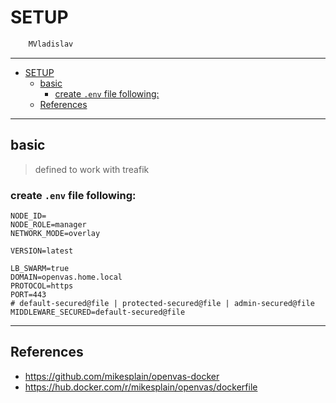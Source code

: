 # SETUP

```sh
    MVladislav
```

---

- [SETUP](#setup)
  - [basic](#basic)
    - [create `.env` file following:](#create-env-file-following)
  - [References](#references)

---

## basic

> defined to work with treafik

### create `.env` file following:

```env
NODE_ID=
NODE_ROLE=manager
NETWORK_MODE=overlay

VERSION=latest

LB_SWARM=true
DOMAIN=openvas.home.local
PROTOCOL=https
PORT=443
# default-secured@file | protected-secured@file | admin-secured@file
MIDDLEWARE_SECURED=default-secured@file
```

---

## References

- <https://github.com/mikesplain/openvas-docker>
- <https://hub.docker.com/r/mikesplain/openvas/dockerfile>
